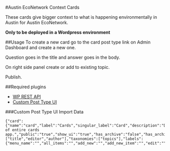 #Austin EcoNetwork Context Cards

These cards give bigger context to what is happening environmentally in Austin for Austin EcoNetwork.

**Only to be deployed in a Wordpress environment**

##Usage
To create a new card go to the card post type link on Admin Dashboard and create a new one.

Question goes in the title and answer goes in the body.

On right side panel create or add to existing topic.

Publish.


##Required plugins
- [WP REST API](https://wordpress.org/plugins/json-rest-api/)
- [Custom Post Type UI](https://wordpress.org/plugins/custom-post-type-ui/)


###Custom Post Type UI Import Data

    {"card":{"name":"card","label":"Cards","singular_label":"Card","description":"Description of entire cards app.","public":"true","show_ui":"true","has_archive":"false","has_archive_string":"","exclude_from_search":"false","capability_type":"post","hierarchical":"false","rewrite":"true","rewrite_slug":"","rewrite_withfront":"true","query_var":"true","menu_position":"","show_in_menu":"true","show_in_menu_string":"","menu_icon":"","supports":["title","editor","author"],"taxonomies":["topics"],"labels":{"menu_name":"","all_items":"","add_new":"","add_new_item":"","edit":"","edit_item":"","new_item":"","view":"","view_item":"","search_items":"","not_found":"","not_found_in_trash":"","parent":""},"custom_supports":""}}
